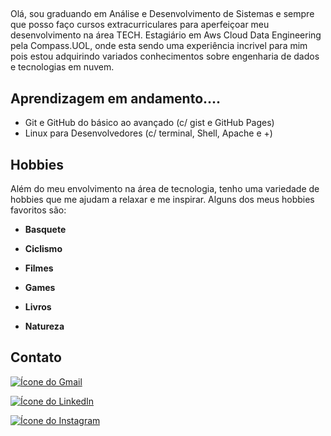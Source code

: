 ##
Olá, sou graduando em Análise e Desenvolvimento de Sistemas e sempre que posso faço cursos extracurriculares para aperfeiçoar meu desenvolvimento na área TECH.
Estagiário em Aws Cloud Data Engineering pela Compass.UOL, onde esta sendo uma experiência incrivel para mim pois estou adquirindo variados conhecimentos sobre engenharia de dados e tecnologias em nuvem.

## **Aprendizagem em andamento....**
*  Git e GitHub do básico ao avançado (c/ gist e GitHub Pages) 
*  Linux para Desenvolvedores (c/ terminal, Shell, Apache e +)

## **Hobbies**

Além do meu envolvimento na área de tecnologia, tenho uma variedade de hobbies que me ajudam a relaxar e me inspirar. Alguns dos meus hobbies favoritos são:

-  **Basquete** 

* **Ciclismo** 

- **Filmes** 

- **Games** 

- **Livros** 

- **Natureza** 

## **Contato**
[![Ícone do Gmail](https://img.shields.io/badge/Gmail-D14836?style=for-the-badge&logo=gmail&logoColor=white)](mailto:andersonevangelista.ti@gmail.com
)

[![Ícone do LinkedIn](https://img.shields.io/badge/LinkedIn-0A66C2?style=for-the-badge&logo=linkedin&logoColor=white)](https://www.linkedin.com/in/anderson-evangelista-688010176/)

[![Ícone do Instagram](https://img.shields.io/badge/Instagram-E4405F?style=for-the-badge&logo=instagram&logoColor=white)](https://www.instagram.com/andersonafr0)


